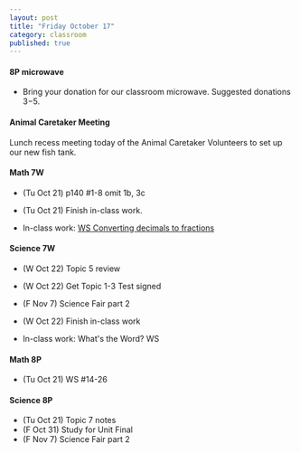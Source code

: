 ```yaml
---
layout: post
title: "Friday October 17"
category: classroom
published: true
---
```


#### 8P microwave
* Bring your donation for our classroom microwave. Suggested donations $3-$5.

#### Animal Caretaker Meeting 
Lunch recess meeting today of the Animal Caretaker Volunteers to set up our new fish tank.

#### Math 7W
* (Tu Oct 21) p140 #1-8 omit 1b, 3c
* (Tu Oct 21) Finish in-class work.

* In-class work: [WS Converting decimals to fractions](https://www.dropbox.com/s/pz5990x6qfsnk77/WS%20Converting%20decimals%20to%20fractions.pdf?dl=0)

#### Science 7W
* (W Oct 22) Topic 5 review
* (W Oct 22) Get Topic 1-3 Test signed
* (F Nov 7) Science Fair part 2
* (W Oct 22) Finish in-class work

* In-class work: What's the Word? WS

#### Math 8P
* (Tu Oct 21) WS #14-26

#### Science 8P
* (Tu Oct 21) Topic 7 notes
* (F Oct 31) Study for Unit Final
* (F Nov 7) Science Fair part 2

